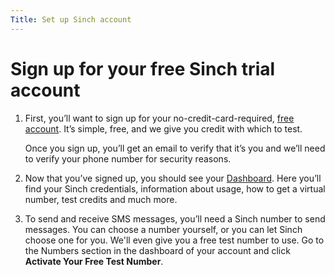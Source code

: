 ```yaml
---
Title: Set up Sinch account
---
```


# Sign up for your free Sinch trial account

1. First, you’ll want to sign up for your no-credit-card-required, [free account](https://www.sinch.com/). It’s simple, free, and we give you credit with which to test.

   Once you sign up, you’ll get an email to verify that it’s you and we’ll need to verify your phone number for security reasons.

2. Now that you’ve signed up, you should see your [Dashboard](https://dashboard.sinch.com/dashboard). Here you’ll find your Sinch credentials, information about usage, how to get a virtual number, test credits and much more.

3. To send and receive SMS messages, you’ll need a Sinch number to send messages. You can choose a number yourself, or you can let Sinch choose one for you. We'll even give you a free test number to use. Go to the Numbers section in the dashboard of your account and click **Activate Your Free Test Number**.
